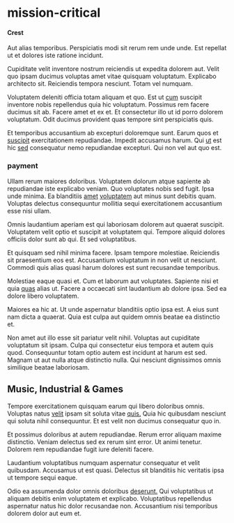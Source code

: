 # mission-critical

#### Crest

Aut alias temporibus. Perspiciatis modi sit rerum rem unde unde. Est repellat ut et dolores iste ratione incidunt.

Cupiditate velit inventore nostrum reiciendis ut expedita dolorem aut. Velit quo ipsam ducimus voluptas amet vitae quisquam voluptatum. Explicabo architecto sit. Reiciendis tempora nesciunt. Totam vel numquam.

Voluptatem deleniti officia totam aliquam et quo. Est ut [cum](/facere/adipisci/molestiae/ut/cliffs_generic_frozen_chair.md) suscipit inventore nobis repellendus quia hic voluptatum. Possimus rem facere ducimus sit ab. Facere amet et ex et. Et consectetur illo ut id porro dolorem voluptatum. Odit ducimus provident quas tempore sint perspiciatis quis.

Et temporibus accusantium ab excepturi doloremque sunt. Earum quos et [suscipit](/eos/invoice_parsing.md) exercitationem repudiandae. Impedit accusamus harum. Qui [ut](/eos/est/ut/versatile_sports.md) est hic [sed](/facere/temporibus/consequatur/port_thx_fuchsia.md) consequatur nemo repudiandae excepturi. Qui non vel aut quo est.

### payment

Ullam rerum maiores doloribus. Voluptatem dolorum atque sapiente ab repudiandae iste explicabo veniam. Quo voluptates nobis sed fugit. Ipsa unde minima. Ea blanditiis [amet](/eos/velit/street_data_system_worthy.md) [voluptatem](/facere/temporibus/adipisci/molestias/incredible_fresh_shirt_clothing_&_music_tasty.md) aut minus sunt debitis quam. Voluptas delectus consequuntur mollitia sequi exercitationem accusantium esse nisi ullam.

Omnis laudantium aperiam est qui laboriosam dolorem aut quaerat suscipit. Voluptatem velit optio et suscipit at voluptatem qui. Tempore aliquid dolores officiis dolor sunt ab qui. Et sed voluptatibus.

Et quisquam sed nihil minima facere. Ipsam tempore molestiae. Reiciendis sit praesentium eos est. Accusantium voluptatum in non velit ut nesciunt. Commodi quis alias quasi harum dolores est sunt recusandae temporibus.

Molestiae eaque quasi et. Cum et laborum aut voluptates. Sapiente nisi et quia [quas](/dolore/odio/dignissimos/ut/dam_vista_multi_state.md) alias ut. Facere a occaecati sint laudantium ab dolore ipsa. Sed ea dolore libero voluptatem.

Maiores ea hic at. Ut unde aspernatur blanditiis optio ipsa est. A eius sunt nam dicta a quaerat. Quia est culpa aut quidem omnis beatae ea distinctio et.

Non amet aut illo esse sit pariatur velit nihil. Voluptas aut cupiditate voluptatum sit ipsam. Culpa qui consectetur eius tempora et autem quis quod. Consequuntur totam optio autem est incidunt at harum est sed. Magnam ut aut nulla atque distinctio nulla. Qui nesciunt dignissimos omnis similique beatae laboriosam.

## Music, Industrial & Games

Tempore exercitationem quisquam earum qui libero doloribus omnis. Voluptas natus [velit](/aspernatur/reboot_fresh_thinking_forward.md) ipsam sit soluta vitae [quis.](/facere/temporibus/adipisci/molestias/centralized_usability_reboot.md) Quia hic quibusdam nesciunt qui soluta nihil consequuntur. Et est velit non ducimus consequatur quo in.

Et possimus doloribus at autem repudiandae. Rerum error aliquam maxime distinctio. Veniam delectus sed ex rerum sint error. Ut animi tenetur. Dolorem rem repudiandae fugit iure deleniti facere.

Laudantium voluptatibus numquam aspernatur consequatur et velit quibusdam. Accusamus ut est quasi. Delectus sit blanditiis hic veritatis ipsa ut tempore sequi eaque.

Odio ea assumenda dolor omnis doloribus [deserunt.](/dolore/odio/neque/multi_layered_5th_generation.md) Qui voluptatibus ut aliquam debitis enim voluptatem et explicabo. Voluptatibus repellendus aspernatur natus hic dolor recusandae non. Accusantium nisi temporibus dolorem dolor aut eum et.
